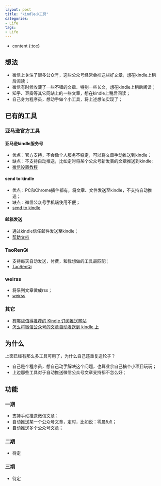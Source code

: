 ```yaml
---
layout: post
title: "kindle小工具"
categories: 
- Life
tags:
- Life
---
```


* content
{:toc}

## 想法
* 微信上关注了很多公众号，这些公众号经常会推送些好文章，想在kindle上稍后阅读；
* 微信有时候收藏了一些不错的文章、特别一些长文，想在kindle上稍后阅读；
* 知乎、豆瓣等其它网站上的一些文章，想在kindle上稍后阅读；
* 自己身为程序员，想动手做个小工具，将上述想法实现了；

## 已有的工具

### 亚马逊官方工具

#### 亚马逊kindle服务号
* 优点：官方支持，不会像个人服务不稳定，可以将文章手动推送到kindle；
* 缺点：不支持自动推送，比如定时将某个公众号新发表的文章推送到kindle;
* [微信设置教程](http://mp.weixin.qq.com/s?__biz=MzAxMTAzNDM2OQ==&mid=203661957&idx=1&sn=92ff00865b49bc34d0cf4e853e678571#rd)

#### send to kindle
* 优点：PC和Chrome插件都有，将文章、文件发送至kindle，不支持自动推送；
* 缺点：微信公众号手机端使用不便；
* [send to kindle](http://www.amazon.com/gp/sendtokindle)

#### 邮箱发送
* 通过kindle信任邮件发送至kindle；  
* [帮助文档](https://www.amazon.cn/gp/help/customer/display.html/ref=hp_bc_nav?ie=UTF8&nodeId=201706240)

### TaoRenQi
* 支持每天自动发送，付费，和我想做的工具最匹配；
* [TaoRenQi](http://vip.taorenqi.com/index.shtml)

### weirss
* 将系列文章做成rss；
* [weirss](http://weirss.me/)

### 其它
* [有哪些值得推荐的 Kindle 订阅推送网站](https://www.zhihu.com/question/20093221)
* [怎么将微信公众号的文章自动发送到 kindle 上](https://www.zhihu.com/question/31461251)

## 为什么
上面已经有那么多工具可用了，为什么自己还重复造轮子？  
* 自己是个程序员，想自己动手解决这个问题，也算业余自己搞个小项目玩玩；  
* 上边那些工具对于自动推送微信公众号文章支持都不怎么好；  

## 功能

### 一期
* 支持手动推送微信文章；
* 自动推送某一个公众号文章，定时，比如说：零晨5点；
* 自动推送多个公众号文章；

### 二期
* 待定

### 三期
* 待定


